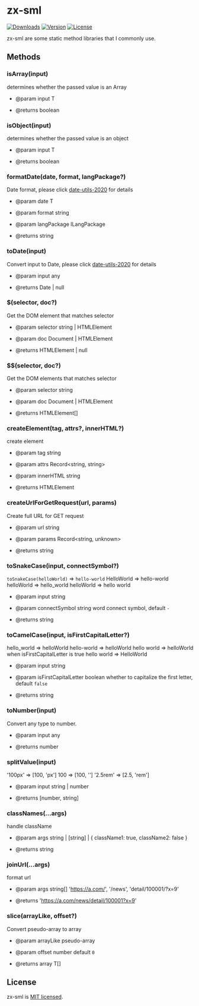 # zx-sml

<p>
  <a href="https://npmcharts.com/compare/zx-sml?minimal=true"><img src="https://img.shields.io/npm/dm/zx-sml.svg?sanitize=true" alt="Downloads"></a>
  <a href="https://www.npmjs.com/package/zx-sml"><img src="https://img.shields.io/npm/v/zx-sml.svg?sanitize=true" alt="Version"></a>
  <a href="https://www.npmjs.com/package/zx-sml"><img src="https://img.shields.io/npm/l/zx-sml.svg?sanitize=true" alt="License"></a>
</p>

zx-sml are some static method libraries that I commonly use.

## Methods

<!--METHOD_START-->

### isArray(input)

determines whether the passed value is an Array

- @param input T

- @returns boolean

### isObject(input)

determines whether the passed value is an object

- @param input T

- @returns boolean

### formatDate(date, format, langPackage?)

Date format,
please click [date-utils-2020](https://github.com/capricorncd/date-utils-2020) for details

- @param date T
- @param format string
- @param langPackage ILangPackage

- @returns string

### toDate(input)

Convert input to Date,
please click [date-utils-2020](https://github.com/capricorncd/date-utils-2020) for details

- @param input any

- @returns Date | null

### $(selector, doc?)

Get the DOM element that matches selector

- @param selector string | HTMLElement
- @param doc Document | HTMLElement

- @returns HTMLElement | null

### $$(selector, doc?)

Get the DOM elements that matches selector

- @param selector string
- @param doc Document | HTMLElement

- @returns HTMLElement[]

### createElement(tag, attrs?, innerHTML?)

create element

- @param tag string
- @param attrs Record<string, string>
- @param innerHTML string

- @returns HTMLElement

### createUrlForGetRequest(url, params)

Create full URL for GET request

- @param url string
- @param params Record<string, unknown>

- @returns string

### toSnakeCase(input, connectSymbol?)

`toSnakeCase(helloWorld)` => `hello-world`
HelloWorld => hello-world
helloWorld => hello_world
helloWorld => hello world

- @param input string
- @param connectSymbol string word connect symbol, default `-`

- @returns string

### toCamelCase(input, isFirstCapitalLetter?)

hello_world => helloWorld
hello-world => helloWorld
hello world => helloWorld
when isFirstCapitalLetter is true
hello world => HelloWorld

- @param input string
- @param isFirstCapitalLetter boolean whether to capitalize the first letter, default `false`

- @returns string

### toNumber(input)

Convert any type to number.

- @param input any

- @returns number

### splitValue(input)

'100px' => [100, 'px']
100 => [100, '']
'2.5rem' => [2.5, 'rem']

- @param input string | number

- @returns [number, string]

### classNames(...args)

handle className

- @param args string | [string] | { className1: true, className2: false }

- @returns string

### joinUrl(...args)

format url

- @param args string[] 'https://a.com/', '/news', 'detail/100001/?x=9'

- @returns 'https://a.com/news/detail/100001?x=9'

### slice(arrayLike, offset?)

Convert pseudo-array to array

- @param arrayLike pseudo-array
- @param offset number default `0`

- @returns array T[]

<!--METHOD_END-->

## License

zx-sml is [MIT licensed](./LICENSE).
